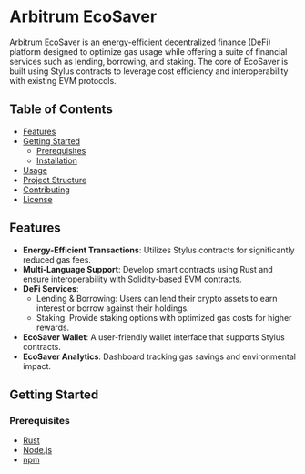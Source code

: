 # Arbitrum EcoSaver

Arbitrum EcoSaver is an energy-efficient decentralized finance (DeFi) platform designed to optimize gas usage while offering a suite of financial services such as lending, borrowing, and staking. The core of EcoSaver is built using Stylus contracts to leverage cost efficiency and interoperability with existing EVM protocols.

## Table of Contents
- [Features](#features)
- [Getting Started](#getting-started)
  - [Prerequisites](#prerequisites)
  - [Installation](#installation)
- [Usage](#usage)
- [Project Structure](#project-structure)
- [Contributing](#contributing)
- [License](#license)

## Features
- **Energy-Efficient Transactions**: Utilizes Stylus contracts for significantly reduced gas fees.
- **Multi-Language Support**: Develop smart contracts using Rust and ensure interoperability with Solidity-based EVM contracts.
- **DeFi Services**: 
  - Lending & Borrowing: Users can lend their crypto assets to earn interest or borrow against their holdings.
  - Staking: Provide staking options with optimized gas costs for higher rewards.
- **EcoSaver Wallet**: A user-friendly wallet interface that supports Stylus contracts.
- **EcoSaver Analytics**: Dashboard tracking gas savings and environmental impact.

## Getting Started

### Prerequisites
- [Rust](https://www.rust-lang.org/learn/get-started)
- [Node.js](https://nodejs.org/)
- [npm](https://www.npmjs.com/)

